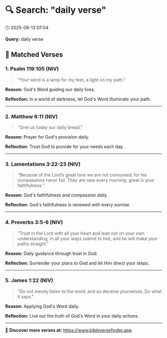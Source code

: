# 🔍 Search: "daily verse"
🕒 2025-08-13 07:04

**Query:** daily verse

## 📖 Matched Verses

### 1. Psalm 119:105 (NIV)
> "Your word is a lamp for my feet, a light on my path."

**Reason:** God's Word guiding our daily lives.

**Reflection:** In a world of darkness, let God's Word illuminate your path.

---

### 2. Matthew 6:11 (NIV)
> "Give us today our daily bread."

**Reason:** Prayer for God's provision daily.

**Reflection:** Trust God to provide for your needs each day.

---

### 3. Lamentations 3:22-23 (NIV)
> "Because of the Lord’s great love we are not consumed, for his compassions never fail. They are new every morning; great is your faithfulness."

**Reason:** God's faithfulness and compassion daily.

**Reflection:** God's faithfulness is renewed with every sunrise.

---

### 4. Proverbs 3:5-6 (NIV)
> "Trust in the Lord with all your heart and lean not on your own understanding; in all your ways submit to him, and he will make your paths straight."

**Reason:** Daily guidance through trust in God.

**Reflection:** Surrender your plans to God and let Him direct your steps.

---

### 5. James 1:22 (NIV)
> "Do not merely listen to the word, and so deceive yourselves. Do what it says."

**Reason:** Applying God's Word daily.

**Reflection:** Live out the truth of God's Word in your daily actions.

---

🔗 **Discover more verses at:** https://www.bibleversefinder.app
